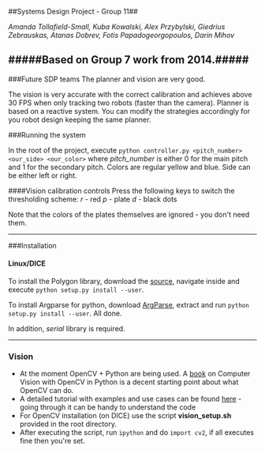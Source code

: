 ##Systems Design Project - Group 11##

*Amanda Tollafield-Small, Kuba Kowalski, Alex Przybylski, Giedrius Zebrauskas, Atanas Dobrev, Fotis Papadogeorgopoulos, Darin Mihov*

#####Based on Group 7 work from 2014.#####
------

###Future SDP teams
The planner and vision are very good.

The vision is very accurate with the correct calibration and achieves above 30 FPS when only tracking two robots (faster than the camera).
Planner is based on a reactive system. You can modify the strategies accordingly for you robot design keeping the same planner.

###Running the system

In the root of the project, execute `python controller.py <pitch_number> <our_side> <our_color>` where *pitch_number* is either 0 for the main pitch and 1 for the secondary pitch. Colors are regular yellow and blue. Side can be either left or right.

####Vision calibration controls
Press the following keys to switch the thresholding scheme:
*r* - red
*p* - plate
*d* - black dots

Note that the colors of the plates themselves are ignored - you don't need them.

------
###Installation

#### Linux/DICE

To install the Polygon library, download the [source](https://bitbucket.org/jraedler/polygon2/downloads/Polygon2-2.0.6.zip), navigate inside and execute `python setup.py install --user`.

To install Argparse for python, download [ArgParse](http://argparse.googlecode.com/files/argparse-1.2.1.tar.gz), extract and run `python setup.py install --user`. All done.

In addition, *serial* library is required.

------
### Vision

* At the moment OpenCV + Python are being used. A [book](http://programmingcomputervision.com/downloads/ProgrammingComputerVision_CCdraft.pdf) on Computer Vision with OpenCV in Python is a decent starting point about what OpenCV can do.
* A detailed tutorial with examples and use cases can be found [here](https://opencv-python-tutroals.readthedocs.org/en/latest/py_tutorials/py_tutorials.html) - going through it can be handy to understand the code
* For OpenCV installation (on DICE) use the script **vision_setup.sh** provided in the root directory.
* After executing the script, run `ipython` and do `import cv2`, if all executes fine then you're set.